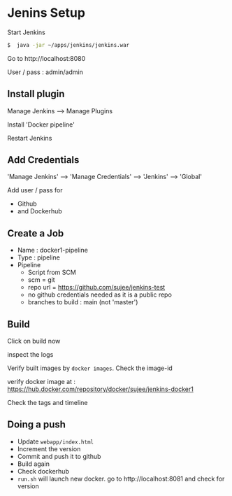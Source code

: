 # Jenins Setup

Start Jenkins

```bash
$  java -jar ~/apps/jenkins/jenkins.war
```

Go to http://localhost:8080

User / pass : admin/admin

## Install plugin

Manage Jenkins --> Manage Plugins

Install 'Docker pipeline'

Restart Jenkins

## Add Credentials

'Manage Jenkins' --> 'Manage Credentials' --> 'Jenkins'  --> 'Global'

Add user / pass for 
- Github
- and Dockerhub

## Create a Job

- Name : docker1-pipeline
- Type : pipeline
- Pipeline
    - Script from SCM
    - scm = git
    - repo url = https://github.com/sujee/jenkins-test
    - no github credentials needed as it is a public repo
    - branches to build : main  (not 'master')

## Build

Click on build now

inspect the logs

Verify built images by `docker images`.  Check the image-id

verify docker image at : https://hub.docker.com/repository/docker/sujee/jenkins-docker1

Check the tags and timeline

## Doing a push

- Update `webapp/index.html`
- Increment the version
- Commit and push it to github
- Build again
- Check dockerhub
- `run.sh` will launch new docker.  go to  http://localhost:8081  and check for version